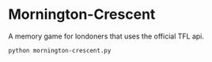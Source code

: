 # Mornington-Crescent

A memory game for londoners that uses the official TFL api.

```
python mornington-crescent.py
```

